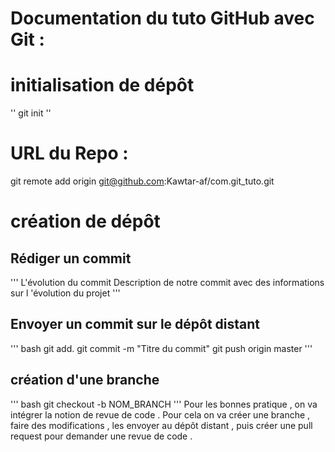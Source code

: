 # Documentation du tuto GitHub avec Git : 
# initialisation de dépôt 
''
git init
''
# URL du Repo :
git remote add origin git@github.com:Kawtar-af/com.git_tuto.git

# création de dépôt 
## Rédiger un commit
'''
L'évolution du commit 
Description de notre commit avec des informations sur l 'évolution du projet 
'''
## Envoyer un commit sur le dépôt distant 
'''
bash 
git add.
git commit -m "Titre du commit"
git push origin master 
'''

## création d'une branche 
'''
bash 
git checkout -b NOM_BRANCH 
'''
Pour les bonnes pratique , on va intégrer la notion de revue de code . Pour cela on va créer une branche , faire des modifications , les envoyer au dépôt distant , puis créer une pull request pour demander une revue de code . 
